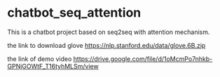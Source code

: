# chatbot_seq_attention
This is a chatbot project based on seq2seq with attention mechanism.

the link to download glove https://nlp.stanford.edu/data/glove.6B.zip

the link of demo video https://drive.google.com/file/d/1oMcmPo7nhkb-GPNjGOWtF_T16tyhMLSm/view
